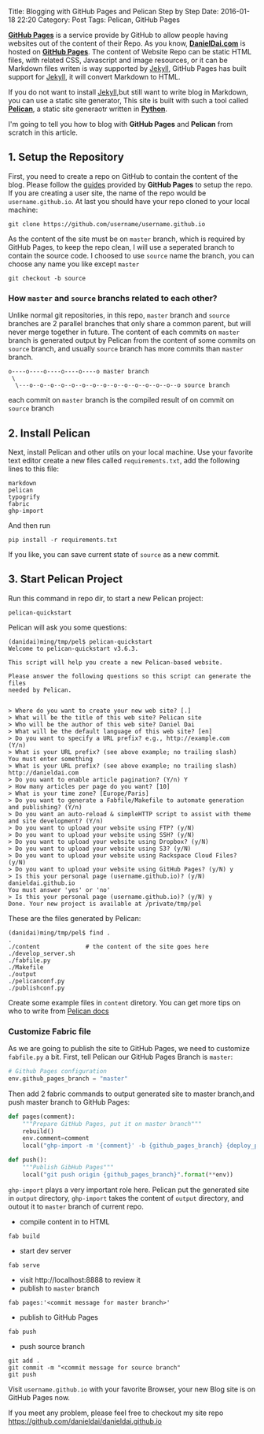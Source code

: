 Title: Blogging with GitHub Pages and Pelican Step by Step
Date: 2016-01-18 22:20
Category: Post
Tags: Pelican, GitHub Pages

**[GitHub Pages](https://pages.github.com/)** is a service provide by GitHub to allow people having websites out of the content of their Repo. 
As you know, **[DanielDai.com](http://danieldai.com)** is hosted on **[GitHub Pages](https://pages.github.com/)**. The content of Website Repo can be static HTML files, with related CSS, Javascript and image resources, or it can be Markdown files writen is way supported by [Jekyll](http://jekyllrb.com/]), GitHub Pages has built support for [Jekyll](http://jekyllrb.com/]), it will convert Markdown to HTML.

If you do not want to install [Jekyll](http://jekyllrb.com/]),but still want to write blog in Markdown, you can use a static site generator, This site is built with such a tool called **[Pelican](http://getpelican.com/)**, a static site generaotr written in **[Python](http://python.org/)**. 

I'm going to tell you how to blog with **GitHub Pages** and **Pelican** from scratch in this article.

## 1. Setup the Repository

First, you need to create a repo on GitHub to contain the content of the blog. Please follow the [guides](https://pages.github.com/) provided by **GitHub Pages** to setup the repo. If you are creating a user site, the name of the repo would be `username.github.io`. At last you should have your repo cloned to your local machine:

```
git clone https://github.com/username/username.github.io
```

As the content of the site must be on `master` branch, which is required by GitHub Pages, to keep the repo clean, I will use a seperated branch to contain the source code. I choosed to use `source` name the branch, you can choose any name you like except `master`

```
git checkout -b source
```

### How `master` and `source` branchs related to each other?

Unlike normal git repositories, in this repo, `master` branch and `source` branches are 2 parallel branches that only share a common parent, but will never merge together in future. The content of each commits on `master` branch is generated output by Pelican from the content of some commits on `source` branch, and usually `source` branch has more commits than `master` branch.

```
o----o----o----o----o----o master branch
 \
  \---o--o--o--o--o--o--o--o--o--o--o--o--o--o--o source branch    
```    

each commit on `master` branch is the compiled result of on commit on `source` branch

## 2. Install Pelican

Next, install Pelican and other utils on your local machine. Use your favorite text editor create a new files called `requirements.txt`, add the following lines to this file:

```
markdown
pelican
typogrify
fabric
ghp-import
```

And then run

``` 
pip install -r requirements.txt
```
If you like, you can save current state of `source` as a new commit.

## 3. Start Pelican Project

Run this command in repo dir, to start a new Pelican project:

```
pelican-quickstart
```

Pelican will ask you some questions:

```
(danidai)ming/tmp/pel$ pelican-quickstart
Welcome to pelican-quickstart v3.6.3.

This script will help you create a new Pelican-based website.

Please answer the following questions so this script can generate the files
needed by Pelican.


> Where do you want to create your new web site? [.]
> What will be the title of this web site? Pelican site
> Who will be the author of this web site? Daniel Dai
> What will be the default language of this web site? [en]
> Do you want to specify a URL prefix? e.g., http://example.com   (Y/n)
> What is your URL prefix? (see above example; no trailing slash)
You must enter something
> What is your URL prefix? (see above example; no trailing slash) http://danieldai.com
> Do you want to enable article pagination? (Y/n) Y
> How many articles per page do you want? [10]
> What is your time zone? [Europe/Paris]
> Do you want to generate a Fabfile/Makefile to automate generation and publishing? (Y/n)
> Do you want an auto-reload & simpleHTTP script to assist with theme and site development? (Y/n)
> Do you want to upload your website using FTP? (y/N)
> Do you want to upload your website using SSH? (y/N)
> Do you want to upload your website using Dropbox? (y/N)
> Do you want to upload your website using S3? (y/N)
> Do you want to upload your website using Rackspace Cloud Files? (y/N)
> Do you want to upload your website using GitHub Pages? (y/N) y
> Is this your personal page (username.github.io)? (y/N) danieldai.github.io
You must answer 'yes' or 'no'
> Is this your personal page (username.github.io)? (y/N) y
Done. Your new project is available at /private/tmp/pel
```

These are the files generated by Pelican:

```
(danidai)ming/tmp/pel$ find .
.
./content             # the content of the site goes here
./develop_server.sh
./fabfile.py
./Makefile
./output
./pelicanconf.py
./publishconf.py
```
Create some example files in `content` diretory. You can get more tips on who to write from [Pelican docs](http://docs.getpelican.com/en/3.6.3/index.html)

### Customize Fabric file

As we are going to publish the site to GitHub Pages, we need to customize `fabfile.py` a bit. First, tell Pelican our GitHub Pages Branch is `master`:

```python
# Github Pages configuration
env.github_pages_branch = "master"
```

Then add 2 fabric commands to output generated site to master branch,and push master branch to GitHub Pages:

```python
def pages(comment):
    """Prepare GitHub Pages, put it on master branch"""
    rebuild()
    env.comment=comment
    local("ghp-import -m '{comment}' -b {github_pages_branch} {deploy_path}".format(**env))

def push():
    """Publish GibHub Pages"""
    local("git push origin {github_pages_branch}".format(**env))

``` 

`ghp-import` plays a very important role here. Pelican put the generated site in `output` directory, `ghp-import` takes the content of `output` directory, and outout it to `master` branch of current repo.


* compile content in to HTML

```
fab build
```

* start dev server

```
fab serve
```

* visit http://localhost:8888 to review it
* publish to `master` branch

```
fab pages:'<commit message for master branch>'
```

* publish to GitHub Pages

```
fab push
```

* push source branch

```
git add .
git commit -m "<commit message for source branch"
git push
```

Visit `username.github.io` with your favorite Browser, your new Blog site is on GitHub Pages now. 

If you meet any problem, please feel free to checkout my site repo https://github.com/danieldai/danieldai.github.io